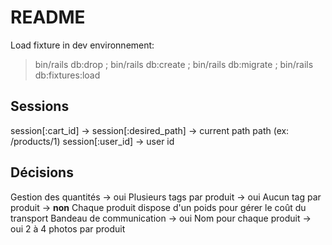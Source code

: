 # README

Load fixture in dev environnement:
> bin/rails db:drop ; bin/rails db:create ; bin/rails db:migrate ; bin/rails db:fixtures:load

Sessions
---------
session[:cart_id] →
session[:desired_path] → current path path (ex: /products/1)
session[:user_id] → user id

Décisions
----------
Gestion des quantités → oui
Plusieurs tags par produit → oui
Aucun tag par produit → **non**
Chaque produit dispose d'un poids pour gérer le coût du transport
Bandeau de communication → oui
Nom pour chaque produit → oui
2 à 4 photos par produit
